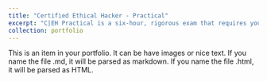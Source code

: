 ```yaml
---
title: "Certified Ethical Hacker - Practical"
excerpt: "C|EH Practical is a six-hour, rigorous exam that requires you to demonstrate the application of ethical hacking techniques such as threat vector identification, network scanning, OS detection, vulnerability analysis, system hacking, web app hacking, etc. to solve a security audit challenge. <br/><img src='images/ceh-practical-adedamola-adesokan.JPG'>"
collection: portfolio
---
```


This is an item in your portfolio. It can be have images or nice text. If you name the file .md, it will be parsed as markdown. If you name the file .html, it will be parsed as HTML. 
